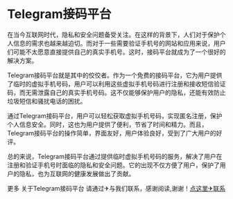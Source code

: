 # Telegram接码平台

在当今互联网时代，隐私和安全问题备受关注。在这样的背景下，人们对于保护个人信息的需求也越来越迫切。而对于一些需要验证手机号的网站和应用来说，用户们可能不太愿意直接提供自己的真实手机号。这时，接码平台就成为了一个很好的解决方案。

Telegram接码平台就是其中的佼佼者。作为一个免费的接码平台，它为用户提供了临时的虚拟手机号码，用户可以利用这些虚拟手机号码进行注册和接收短信验证码，而无需泄露自己的真实手机号码。这不仅能够保护用户的隐私，还能有效防止垃圾短信和骚扰电话的困扰。

通过Telegram接码平台，用户可以轻松获取虚拟手机号码，实现匿名注册，保护个人信息安全。同时，这也为用户提供了便利，节省了时间和精力。而且，Telegram接码平台的操作简单，界面友好，用户体验良好，受到了广大用户的好评。

总的来说，Telegram接码平台通过提供临时虚拟手机号码的服务，解决了用户在注册和验证手机号时面临的隐私和安全问题。它的出现不仅方便了用户，保护了用户的隐私，也为互联网的健康发展做出了贡献。

更多 关于Telegram接码平台 请通过✈与我们联系，感谢阅读,谢谢！[点这里✈联系](https://d.k02.cc)